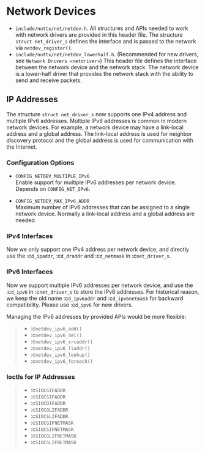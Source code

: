 # Network Devices

  - `include/nuttx/net/netdev.h`. All structures and APIs needed to work
    with network drivers are provided in this header file. The structure
    `struct net_driver_s` defines the interface and is passed to the
    network via `netdev_register()`.
  - `include/nuttx/net/netdev_lowerhalf.h`. (Recommended for new
    drivers, see `Network Drivers <netdriver>`) This header file defines
    the interface between the network device and the network stack. The
    network device is a lower-half driver that provides the network
    stack with the ability to send and receive packets.

## IP Addresses

The structure `struct net_driver_s` now supports one IPv4 address and
multiple IPv6 addresses. Multiple IPv6 addresses is common in modern
network devices. For example, a network device may have a link-local
address and a global address. The link-local address is used for
neighbor discovery protocol and the global address is used for
communication with the Internet.

### Configuration Options

  - `CONFIG_NETDEV_MULTIPLE_IPv6`  
    Enable support for multiple IPv6 addresses per network device.
    Depends on `CONFIG_NET_IPv6`.

  - `CONFIG_NETDEV_MAX_IPv6_ADDR`  
    Maximum number of IPv6 addresses that can be assigned to a single
    network device. Normally a link-local address and a global address
    are needed.

### IPv4 Interfaces

Now we only support one IPv4 address per network device, and directly
use the :c`d_ipaddr`, :c`d_draddr` and :c`d_netmask` in
:c`net_driver_s`.

### IPv6 Interfaces

Now we support multiple IPv6 addresses per network device, and use the
:c`d_ipv6` in :c`net_driver_s` to store the IPv6 addresses. For
historical reason, we keep the old name :c`d_ipv6addr` and
:c`d_ipv6netmask` for backward compatibility. Please use :c`d_ipv6` for
new drivers.

Managing the IPv6 addresses by provided APIs would be more flexible:

>   - :c`netdev_ipv6_add()`
>   - :c`netdev_ipv6_del()`
>   - :c`netdev_ipv6_srcaddr()`
>   - :c`netdev_ipv6_lladdr()`
>   - :c`netdev_ipv6_lookup()`
>   - :c`netdev_ipv6_foreach()`

### Ioctls for IP Addresses

>   - :c`SIOCGIFADDR`
>   - :c`SIOCSIFADDR`
>   - :c`SIOCDIFADDR`
>   - :c`SIOCGLIFADDR`
>   - :c`SIOCSLIFADDR`
>   - :c`SIOCGIFNETMASK`
>   - :c`SIOCSIFNETMASK`
>   - :c`SIOCGLIFNETMASK`
>   - :c`SIOCSLIFNETMASK`
